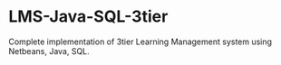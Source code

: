 # LMS-Java-SQL-3tier
Complete implementation of 3tier Learning Management system using Netbeans, Java, SQL. 
